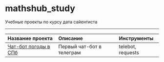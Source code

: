 # mathshub_study
Учебные проекты по курсу дата сайентиста
********

| Название проекта | Описание | Инструменты | 
| :---------------------- | :---------------------- | :---------------------- |
| [Чат-бот погоды в СПб](https://github.com/Navazhdenie/mathshub_study/blob/main/weather_spb_git.ipynb) | Первый чат-бот в телеграм| telebot, requests 
